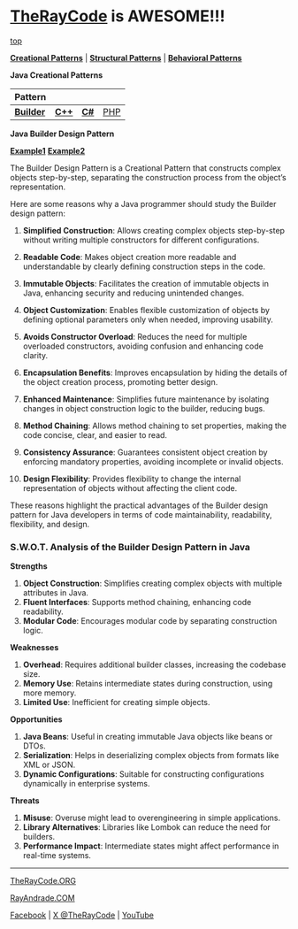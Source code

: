 # [TheRayCode](../../README.md) is AWESOME!!!

[top](../README.md)

**[Creational Patterns](../README.md)** | **[Structural Patterns](../Structural/README.md)** | **[Behavioral Patterns](../Behavioral/README.md)**

**Java Creational Patterns**

|Pattern|   |   |   |
|---|---|---|---|
| [**Builder**](README.md) | [**C++**](../../../CPP/Creational/Builder/README.md) | [**C#**](../../../Csharp/Creational/Builder/README.md) | [PHP](../../../PHP/Creational/Builder/README.md) |

**Java Builder Design Pattern**

[**Example1**](Example1/README.md) [**Example2**](Example2/README.md)


The Builder Design Pattern is a Creational Pattern that constructs complex objects step-by-step, separating the construction process from the object’s representation.

Here are some reasons why a Java programmer should study the Builder design pattern:

1. **Simplified Construction**: Allows creating complex objects step-by-step without writing multiple constructors for different configurations.

2. **Readable Code**: Makes object creation more readable and understandable by clearly defining construction steps in the code.

3. **Immutable Objects**: Facilitates the creation of immutable objects in Java, enhancing security and reducing unintended changes.

4. **Object Customization**: Enables flexible customization of objects by defining optional parameters only when needed, improving usability.

5. **Avoids Constructor Overload**: Reduces the need for multiple overloaded constructors, avoiding confusion and enhancing code clarity.

6. **Encapsulation Benefits**: Improves encapsulation by hiding the details of the object creation process, promoting better design.

7. **Enhanced Maintenance**: Simplifies future maintenance by isolating changes in object construction logic to the builder, reducing bugs.

8. **Method Chaining**: Allows method chaining to set properties, making the code concise, clear, and easier to read.

9. **Consistency Assurance**: Guarantees consistent object creation by enforcing mandatory properties, avoiding incomplete or invalid objects.

10. **Design Flexibility**: Provides flexibility to change the internal representation of objects without affecting the client code.

These reasons highlight the practical advantages of the Builder design pattern for Java developers in terms of code maintainability, readability, flexibility, and design.

### **S.W.O.T. Analysis of the Builder Design Pattern in Java**

**Strengths**  
1. **Object Construction**: Simplifies creating complex objects with multiple attributes in Java.  
2. **Fluent Interfaces**: Supports method chaining, enhancing code readability.  
3. **Modular Code**: Encourages modular code by separating construction logic.

**Weaknesses**  
1. **Overhead**: Requires additional builder classes, increasing the codebase size.  
2. **Memory Use**: Retains intermediate states during construction, using more memory.  
3. **Limited Use**: Inefficient for creating simple objects.

**Opportunities**  
1. **Java Beans**: Useful in creating immutable Java objects like beans or DTOs.  
2. **Serialization**: Helps in deserializing complex objects from formats like XML or JSON.  
3. **Dynamic Configurations**: Suitable for constructing configurations dynamically in enterprise systems.

**Threats**  
1. **Misuse**: Overuse might lead to overengineering in simple applications.  
2. **Library Alternatives**: Libraries like Lombok can reduce the need for builders.  
3. **Performance Impact**: Intermediate states might affect performance in real-time systems.

---


[TheRayCode.ORG](https://www.TheRayCode.org)

[RayAndrade.COM](https://www.RayAndrade.com)

[Facebook](https://www.facebook.com/TheRayCode/) | [X @TheRayCode](https://www.x.com/TheRayCode/) | [YouTube](https://www.youtube.com/TheRayCode/)

